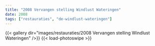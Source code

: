 ```yaml
---
title: "2008 Vervangen stelling Windlust Wateringen"
date: 2008
tags: ["restauraties", "de-windlust-wateringen"]
---
```


{{< gallery dir="images/restauraties/2008 Vervangen stelling Windlust Wateringen" />}}
{{< load-photoswipe >}}